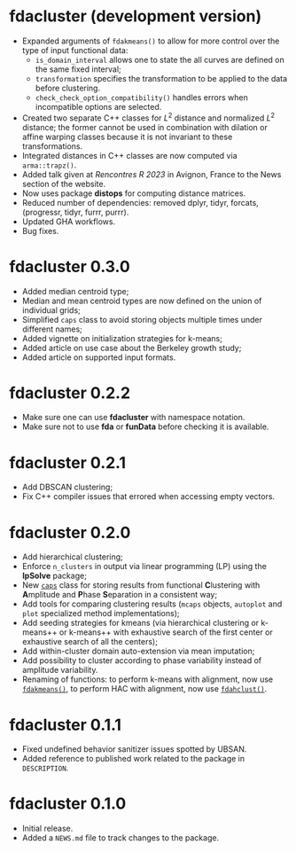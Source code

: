 # fdacluster (development version)

* Expanded arguments of `fdakmeans()` to allow for more control over the type of 
input functional data:
  - `is_domain_interval` allows one to state the all curves are defined on the 
  same fixed interval;
  - `transformation` specifies the transformation to be applied to the data 
  before clustering.
  - `check_check_option_compatibility()` handles errors when incompatible 
  options are selected.
* Created two separate C++ classes for $L^2$ distance and normalized $L^2$ 
distance; the former cannot be used in combination with dilation or affine 
warping classes because it is not invariant to these transformations.
* Integrated distances in C++ classes are now computed via `arma::trapz()`.
* Added talk given at *Rencontres R 2023* in Avignon, France to the News section 
of the website.
* Now uses package **distops** for computing distance matrices.
* Reduced number of dependencies: removed dplyr, tidyr, forcats, (progressr, tidyr, furrr, purrr).
* Updated GHA workflows.
* Bug fixes.


# fdacluster 0.3.0

* Added median centroid type;
* Median and mean centroid types are now defined on the union of individual grids;
* Simplified `caps` class to avoid storing objects multiple times under different names;
* Added vignette on initialization strategies for k-means;
* Added article on use case about the Berkeley growth study;
* Added article on supported input formats.

# fdacluster 0.2.2

* Make sure one can use **fdacluster** with namespace notation.
* Make sure not to use **fda** or **funData** before checking it is available.

# fdacluster 0.2.1

* Add DBSCAN clustering;
* Fix C++ compiler issues that errored when accessing empty vectors.

# fdacluster 0.2.0

* Add hierarchical clustering;
* Enforce `n_clusters` in output via linear programming (LP) using the 
**lpSolve** package;
* New [`caps`](https://astamm.github.io/fdacluster/reference/caps.html) class 
for storing results from functional **C**lustering with **A**mplitude and 
**P**hase **S**eparation in a consistent way;
* Add tools for comparing clustering results (`mcaps` objects, `autoplot` and 
`plot` specialized method implementations);
* Add seeding strategies for kmeans (via hierarchical clustering or k-means++ or 
k-means++ with exhaustive search of the first center or exhaustive search of all 
the centers);
* Add within-cluster domain auto-extension via mean imputation;
* Add possibility to cluster according to phase variability instead of amplitude 
variability.
* Renaming of functions: to perform k-means with alignment, now use 
[`fdakmeans()`](https://astamm.github.io/fdacluster/reference/fdakmeans.html), 
to perform HAC with alignment, now use 
[`fdahclust()`](https://astamm.github.io/fdacluster/reference/fdahclust.html).

# fdacluster 0.1.1

* Fixed undefined behavior sanitizer issues spotted by UBSAN.
* Added reference to published work related to the package in `DESCRIPTION`.

# fdacluster 0.1.0

* Initial release.
* Added a `NEWS.md` file to track changes to the package.
